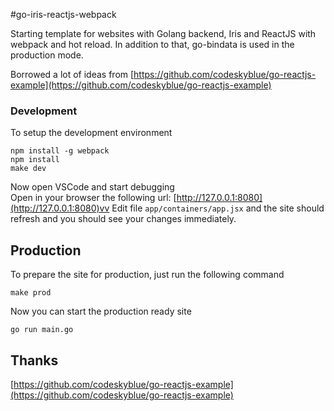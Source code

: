 #go-iris-reactjs-webpack

Starting template for websites with Golang backend, Iris and ReactJS with webpack and hot reload. In addition to that, go-bindata is used in the production mode.

Borrowed a lot of ideas from [https://github.com/codeskyblue/go-reactjs-example](https://github.com/codeskyblue/go-reactjs-example)

### Development
To setup the development environment

    npm install -g webpack
    npm install
    make dev

Now open VSCode and start debugging  
Open in your browser the following url: [http://127.0.0.1:8080](http://127.0.0.1:8080)vv
Edit file `app/containers/app.jsx` and the site should refresh and you should see your changes immediately.

## Production
To prepare the site for production, just run the following command

    make prod

Now you can start the production ready site

    go run main.go

## Thanks

[https://github.com/codeskyblue/go-reactjs-example](https://github.com/codeskyblue/go-reactjs-example)
